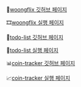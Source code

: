 🎥[woongflix 깃허브 페이지](https://github.com/RanungPark/woongflix)

🎞️[woongflix 실행 페이지](https://RanungPark.github.io/woongflix)

📝[todo-list 깃허브 페이지](https://github.com/RanungPark/todo-list)

📅[todo-list 실행 페이지](https://ranungpark.github.io/todo-list)

📊[coin-tracker 깃허브 페이지](https://github.com/RanungPark/coin-tracker)

📈[coin-tracker 실행 페이지](https://ranungpark.github.io/coin-tracker)

